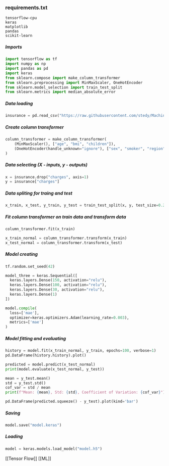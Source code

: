### requirements.txt
```
tensorflow-cpu
keras
matplotlib
pandas
scikit-learn
```

##### Imports
```python
import tensorflow as tf
import numpy as np
import pandas as pd
import keras
from sklearn.compose import make_column_transformer
from sklearn.preprocessing import MinMaxScaler, OneHotEncoder
from sklearn.model_selection import train_test_split
from sklearn.metrics import median_absolute_error
```

##### Data loading
```python
insurance = pd.read_csv("https://raw.githubusercontent.com/stedy/Machine-Learning-with-R-datasets/master/insurance.csv")
```

##### Create column transformer
```python
column_transformer = make_column_transformer(
    (MinMaxScaler(), ["age", "bmi", "children"]),
    (OneHotEncoder(handle_unknown="ignore"), ["sex", "smoker", "region"])
)
```

##### Data selecting (X - inputs, y - outputs)
```python
x = insurance.drop("charges", axis=1)
y = insurance["charges"]
```

##### Data spliting for traing and test
```python
x_train, x_test, y_train, y_test = train_test_split(x, y, test_size=0.2, random_state=42)
```

##### Fit column transformer on train data and transform data
```python
column_transformer.fit(x_train)

x_train_normal = column_transformer.transform(x_train)
x_test_normal = column_transformer.transform(x_test)
```

##### Model creating
```python
tf.random.set_seed(42)

model_three = keras.Sequential([
  keras.layers.Dense(150, activation="relu"),
  keras.layers.Dense(100, activation="relu"),
  keras.layers.Dense(30, activation="relu"),
  keras.layers.Dense(1)
])

model.compile(
  loss=['mae'],
  optimizer=keras.optimizers.Adam(learning_rate=0.003),
  metrics=['mae']
)
```

##### Model fitting and evaluating
```python
history = model.fit(x_train_normal, y_train, epochs=100, verbose=1)
pd.DataFrame(history.history).plot()

predicted = model.predict(x_test_normal)
print(model.evaluate(x_test_normal, y_test))

mean = y_test.mean()
std = y_test.std()
cof_var = std / mean
print(f"Mean: {mean}, Std: {std}, Coefficient of Variation: {cof_var}")

pd.DataFrame(predicted.squeeze() - y_test).plot(kind='bar')
```

##### Saving
```python
model.save("model.keras")
```

##### Loading
```python
model = keras.models.load_model("model.h5")
```

[[Tensor Flow]]
[[ML]]

